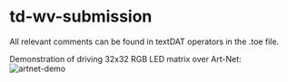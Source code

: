 # td-wv-submission
All relevant comments can be found in textDAT operators in the .toe file.

Demonstration of driving 32x32 RGB LED matrix over Art-Net:
![artnet-demo](https://github.com/orgilluismacha/td-wv-submission/assets/68327817/9c9b4c07-4204-457b-b8ca-c5d12e577796)
